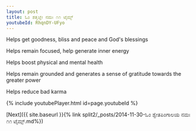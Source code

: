 ```yaml
---
layout: post
title: ಓಂ ಶತೃಜ್ಞೇ ನಮಃ ೧೧ ಟೈಮ್ಸ್
youtubeId: RhqnDY-UFyo
---
```

 
 
Helps get goodness, bliss and peace and God's blessings
 
Helps remain focused, help generate inner energy 
 
Helps boost physical and mental health 
 
Helps remain grounded and generates a sense of gratitude towards the greater power 
 
Helps reduce bad karma
 
 
 
 


{% include youtubePlayer.html id=page.youtubeId %}
 
[Next]({{ site.baseurl }}{% link  split2/_posts/2014-11-30-ಓಂ ಶ್ವೇತಪಿಂಗಾಲಯ ನಮಃ ೧೧ ಟೈಮ್ಸ್.md%})
 
